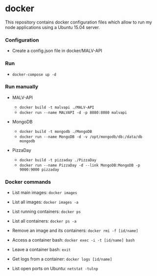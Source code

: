 # docker

This repository contains docker configuration files which allow to run my node applications using a Ubuntu 15.04 server.

### Configuration

  - Create a config.json file in docker/MALV-API

### Run

  - `docker-compose up -d`

### Run manually

- MALV-API

  - `docker build -t malvapi ./MALV-API`
  - `docker run --name MALVAPI -d -p 8080:8080 malvapi`

- MongoDB

  - `docker build -t mongodb ./MongoDB`
  - `docker run --name MongoDB -d -v /opt/mongodb/db:/data/db mongodb`

- PizzaDay

  - `docker build -t pizzaday ./PizzaDay`
  - `docker run --name PizzaDay -d --link MongoDB:MongoDB -p 9000:9000 pizzaday`

### Docker commands

- List main images: `docker images`

- List all images: `docker images -a`

- List running containers: `docker ps`

- List all containers: `docker ps -a`

- Remove an image and its containers: `docker rmi -f [id/name]`

- Access a container bash: `docker exec -i -t [id/name] bash`

- Leave a container bash: `exit`

- Get logs from a container: `docker logs [id/name]`

- List open ports on Ubuntu: `netstat -tulnp`